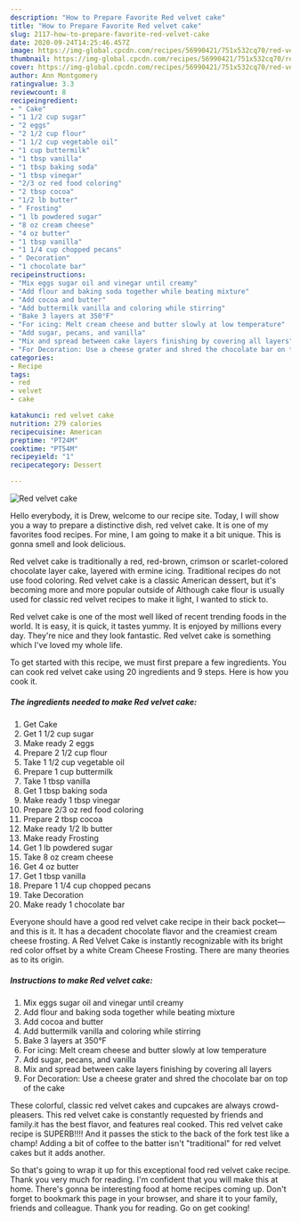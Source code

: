 ```yaml
---
description: "How to Prepare Favorite Red velvet cake"
title: "How to Prepare Favorite Red velvet cake"
slug: 2117-how-to-prepare-favorite-red-velvet-cake
date: 2020-09-24T14:25:46.457Z
image: https://img-global.cpcdn.com/recipes/56990421/751x532cq70/red-velvet-cake-recipe-main-photo.jpg
thumbnail: https://img-global.cpcdn.com/recipes/56990421/751x532cq70/red-velvet-cake-recipe-main-photo.jpg
cover: https://img-global.cpcdn.com/recipes/56990421/751x532cq70/red-velvet-cake-recipe-main-photo.jpg
author: Ann Montgomery
ratingvalue: 3.3
reviewcount: 8
recipeingredient:
- " Cake"
- "1 1/2 cup sugar"
- "2 eggs"
- "2 1/2 cup flour"
- "1 1/2 cup vegetable oil"
- "1 cup buttermilk"
- "1 tbsp vanilla"
- "1 tbsp baking soda"
- "1 tbsp vinegar"
- "2/3 oz red food coloring"
- "2 tbsp cocoa"
- "1/2 lb butter"
- " Frosting"
- "1 lb powdered sugar"
- "8 oz cream cheese"
- "4 oz butter"
- "1 tbsp vanilla"
- "1 1/4 cup chopped pecans"
- " Decoration"
- "1 chocolate bar"
recipeinstructions:
- "Mix eggs sugar oil and vinegar until creamy"
- "Add flour and baking soda together while beating mixture"
- "Add cocoa and butter"
- "Add buttermilk vanilla and coloring while stirring"
- "Bake 3 layers at 350°F"
- "For icing: Melt cream cheese and butter slowly at low temperature"
- "Add sugar, pecans, and vanilla"
- "Mix and spread between cake layers finishing by covering all layers"
- "For Decoration: Use a cheese grater and shred the chocolate bar on top of the cake"
categories:
- Recipe
tags:
- red
- velvet
- cake

katakunci: red velvet cake 
nutrition: 279 calories
recipecuisine: American
preptime: "PT24M"
cooktime: "PT54M"
recipeyield: "1"
recipecategory: Dessert

---
```



![Red velvet cake](https://img-global.cpcdn.com/recipes/56990421/751x532cq70/red-velvet-cake-recipe-main-photo.jpg)

Hello everybody, it is Drew, welcome to our recipe site. Today, I will show you a way to prepare a distinctive dish, red velvet cake. It is one of my favorites food recipes. For mine, I am going to make it a bit unique. This is gonna smell and look delicious.

Red velvet cake is traditionally a red, red-brown, crimson or scarlet-colored chocolate layer cake, layered with ermine icing. Traditional recipes do not use food coloring. Red velvet cake is a classic American dessert, but it&#39;s becoming more and more popular outside of Although cake flour is usually used for classic red velvet recipes to make it light, I wanted to stick to.

Red velvet cake is one of the most well liked of recent trending foods in the world. It is easy, it is quick, it tastes yummy. It is enjoyed by millions every day. They're nice and they look fantastic. Red velvet cake is something which I've loved my whole life.


To get started with this recipe, we must first prepare a few ingredients. You can cook red velvet cake using 20 ingredients and 9 steps. Here is how you cook it.

<!--inarticleads1-->

##### The ingredients needed to make Red velvet cake:

1. Get  Cake
1. Get 1 1/2 cup sugar
1. Make ready 2 eggs
1. Prepare 2 1/2 cup flour
1. Take 1 1/2 cup vegetable oil
1. Prepare 1 cup buttermilk
1. Take 1 tbsp vanilla
1. Get 1 tbsp baking soda
1. Make ready 1 tbsp vinegar
1. Prepare 2/3 oz red food coloring
1. Prepare 2 tbsp cocoa
1. Make ready 1/2 lb butter
1. Make ready  Frosting
1. Get 1 lb powdered sugar
1. Take 8 oz cream cheese
1. Get 4 oz butter
1. Get 1 tbsp vanilla
1. Prepare 1 1/4 cup chopped pecans
1. Take  Decoration
1. Make ready 1 chocolate bar


Everyone should have a good red velvet cake recipe in their back pocket—and this is it. It has a decadent chocolate flavor and the creamiest cream cheese frosting. A Red Velvet Cake is instantly recognizable with its bright red color offset by a white Cream Cheese Frosting. There are many theories as to its origin. 

<!--inarticleads2-->

##### Instructions to make Red velvet cake:

1. Mix eggs sugar oil and vinegar until creamy
1. Add flour and baking soda together while beating mixture
1. Add cocoa and butter
1. Add buttermilk vanilla and coloring while stirring
1. Bake 3 layers at 350°F
1. For icing: Melt cream cheese and butter slowly at low temperature
1. Add sugar, pecans, and vanilla
1. Mix and spread between cake layers finishing by covering all layers
1. For Decoration: Use a cheese grater and shred the chocolate bar on top of the cake


These colorful, classic red velvet cakes and cupcakes are always crowd-pleasers. This red velvet cake is constantly requested by friends and family.it has the best flavor, and features real cooked. This red velvet cake recipe is SUPERB!!!! And it passes the stick to the back of the fork test like a champ! Adding a bit of coffee to the batter isn&#39;t &#34;traditional&#34; for red velvet cakes but it adds another. 

So that's going to wrap it up for this exceptional food red velvet cake recipe. Thank you very much for reading. I'm confident that you will make this at home. There's gonna be interesting food at home recipes coming up. Don't forget to bookmark this page in your browser, and share it to your family, friends and colleague. Thank you for reading. Go on get cooking!
